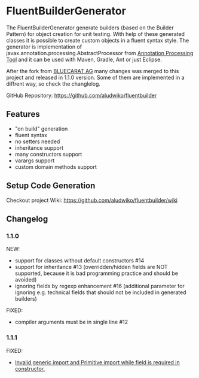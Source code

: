 # FluentBuilderGenerator

The FluentBuilderGenerator generate builders (based on the Builder Pattern) for object creation for unit testing. With help of these generated classes it is possible to create custom objects in a fluent syntax style. The generator is implementation of javax.annotation.processing.AbstractProcessor
 from [Annotation Processing Tool](http://docs.oracle.com/javase/7/docs/technotes/guides/apt/) and it can be used with Maven, Gradle, Ant or just Eclipse.

After the fork from [BLUECARAT AG](https://github.com/bluecarat/fluentbuilder) many changes was merged to this project and released in 1.1.0 version. Some of them are implemented in a diffrent way, so check the changlelog.

GitHub Repository: https://github.com/aludwiko/fluentbuilder

## Features
* "on build" generation
* fluent syntax
* no setters needed
* inheritance support
* many constructors support
* varargs support
* custom domain methods support

## Setup Code Generation

Checkout project Wiki: https://github.com/aludwiko/fluentbuilder/wiki

## Changelog
### 1.1.0
NEW:
 * support for classes without default constructors #14
 * support for inheritance #13 (overridden/hidden fields are NOT supported, because it is bad programming practice and should be avoided)
 * ignoring fields by regexp enhancement #16 (additional parameter for ignoring e.g. technical fields that should not be included in generated builders)
 
FIXED:
 * compiler arguments must be in single line #12

### 1.1.1
FIXED:
 * [Invalid generic import and Primitive import while field is required in constructor.](https://github.com/aludwiko/fluentbuilder/issues/22)
